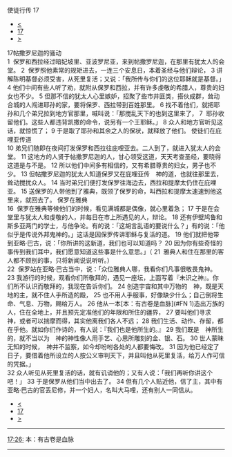 ﻿





 使徒行传 17




* [<](bible/ACT16.md)
* [17](bible/ACT.md)
* [>](bible/ACT18.md)



 
17帖撒罗尼迦的骚动  
1  保罗和西拉经过暗妃坡里、亚波罗尼亚，来到帖撒罗尼迦，在那里有犹太人的会堂。 
2  保罗照他素常的规矩进去，一连三个安息日，本着圣经与他们辩论， 
3 讲解陈明基督必须受害，从死里复活；又说：「我所传与你们的这位耶稣就是基督。」 
4 他们中间有些人听了劝，就附从保罗和西拉，并有许多虔敬的希腊人，尊贵的妇女也不少。 
5 但那不信的犹太人心里嫉妒，招聚了些市井匪类，搭伙成群，耸动合城的人闯进耶孙的家，要将保罗、西拉带到百姓那里。 
6 找不着他们，就把耶孙和几个弟兄拉到地方官那里，喊叫说：「那搅乱天下的也到这里来了， 
7  耶孙收留他们。这些人都违背凯撒的命令，说另有一个王耶稣。」 
8 众人和地方官听见这话，就惊慌了； 
9 于是取了耶孙和其余之人的保状，就释放了他们。 使徒们在庇哩亚传道  
10 弟兄们随即在夜间打发保罗和西拉往庇哩亚去。二人到了，就进入犹太人的会堂。 
11 这地方的人贤于帖撒罗尼迦的人，甘心领受这道，天天考查圣经，要晓得这道是与不是。 
12 所以他们中间多有相信的，又有希腊尊贵的妇女，男子也不少。 
13 但帖撒罗尼迦的犹太人知道保罗又在庇哩亚传　神的道，也就往那里去，耸动搅扰众人。 
14 当时弟兄们便打发保罗往海边去，西拉和提摩太仍住在庇哩亚。 
15 送保罗的人带他到了雅典，既领了保罗的命，叫西拉和提摩太速速到他这里来，就回去了。 保罗在雅典  
16  保罗在雅典等候他们的时候，看见满城都是偶像，就心里着急； 
17 于是在会堂里与犹太人和虔敬的人，并每日在市上所遇见的人，辩论。 
18 还有伊壁鸠鲁和斯多亚两门的学士，与他争论。有的说：「这胡言乱语的要说什么？」有的说：「他似乎是传说外邦鬼神的。」这话是因保罗传讲耶稣与复活的道。 
19 他们就把他带到亚略·巴古，说：「你所讲的这新道，我们也可以知道吗？ 
20 因为你有些奇怪的事传到我们耳中，我们愿意知道这些事是什么意思。」（ 
21  雅典人和住在那里的客人都不顾别的事，只将新闻说说听听。）  
22  保罗站在亚略·巴古当中，说：「众位雅典人哪，我看你们凡事很敬畏鬼神。 
23 我游行的时候，观看你们所敬拜的，遇见一座坛，上面写着『未识之神』。你们所不认识而敬拜的，我现在告诉你们。 
24 创造宇宙和其中万物的　神，既是天地的主，就不住人手所造的殿， 
25 也不用人手服事，好像缺少什么；自己倒将生命、气息、万物，赐给万人。 
26 他从一本[本：有古卷是血脉](#FN
1)造出万族的人，住在全地上，并且预先定准他们的年限和所住的疆界， 
27 要叫他们寻求　神，或者可以揣摩而得，其实他离我们各人不远； 
28 我们生活、动作、存留，都在乎他。就如你们作诗的，有人说：『我们也是他所生的。』 
29 我们既是　神所生的，就不当以为　神的神性像人用手艺、心思所雕刻的金、银、石。 
30 世人蒙昧无知的时候，　神并不监察，如今却吩咐各处的人都要悔改。 
31 因为他已经定了日子，要借着他所设立的人按公义审判天下，并且叫他从死里复活，给万人作可信的凭据。」  
32 众人听见从死里复活的话，就有讥诮他的；又有人说：「我们再听你讲这个吧！」 
33 于是保罗从他们当中出去了。 
34 但有几个人贴近他，信了主，其中有亚略·巴古的官丢尼修，并一个妇人，名叫大马哩，还有别人一同信从。 
* [<](bible/ACT16.md)
* [17](bible/ACT.md)
* [>](bible/ACT18.md)





---


[17:26:](#V26)
本：有古卷是血脉




---









